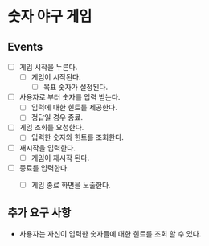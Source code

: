 # 숫자 야구 게임

## Events

- [ ] 게임 시작을 누른다.
  - [ ] 게임이 시작된다.
    - [ ] 목표 숫자가 설정된다.
- [ ] 사용자로 부터 숫자를 입력 받는다.
  - [ ] 입력에 대한 힌트를 제공한다.
  - [ ] 정답일 경우 종료.
- [ ] 게임 조회를 요청한다.
    - [ ] 입력한 숫자와 힌트를 조회한다.
- [ ] 재시작을 입력한다.
  - [ ] 게임이 재시작 된다.
- [ ] 종료를 입력한다.
  - [ ] 게임 종료 화면을 노출한다.

  
## 추가 요구 사항
- 사용자는 자신이 입력한 숫자들에 대한 힌트를 조회 할 수 있다.